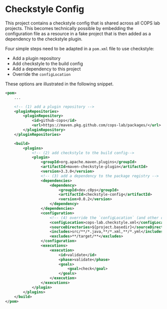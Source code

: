 # Checkstyle Config

This project contains a checkstyle config that is shared across all COPS lab projects. This becomes technically possible by embedding the configuration file as a resource in a fake project that is then added as a dependency to the checkstyle plugin.

Four simple steps need to be adapted in a `pom.xml` file to use checkstyle:

- Add a plugin repository
- Add checkstyle to the build config
- Add a dependency to this project
- Override the `configLocation`

These options are illustrated in the following snippet.

```xml
<pom>
    ...

    <!-- (1) add a plugin repository -->
    <pluginRepositories>
        <pluginRepository>
            <id>github-cops</id>
            <url>https://maven.pkg.github.com/cops-lab/packages/</url>
        </pluginRepository>
    </pluginRepositories>

    <build>
        <plugins>
            <!-- (2) add checkstyle to the build config-->
            <plugin>
                <groupId>org.apache.maven.plugins</groupId>
                <artifactId>maven-checkstyle-plugin</artifactId>
                <version>3.3.0</version>
                <!-- (3) add a dependency to the package registry -->
                <dependencies>
                    <dependency>
                        <groupId>dev.c0ps</groupId>
                        <artifactId>checkstyle-config</artifactId>
                        <version>0.0.2</version>
                    </dependency>
                </dependencies>
                <configuration>
                    <!-- (4) override the `configLocation` (and other options) -->
                    <configLocation>cops-lab.checkstyle.xml</configLocation>
                    <sourceDirectories>${project.basedir}</sourceDirectories>
                    <includes>src/**/*.java,**/*.xml,**/*.yml</includes>
                    <excludes>**/target/**</excludes>
                </configuration>
                <executions>
                    <execution>
                        <id>validate</id>
                        <phase>validate</phase>
                        <goals>
                            <goal>check</goal>
                        </goals>
                    </execution>
                </executions>
            </plugin>
        </plugins>
    </build>
</pom>
```

